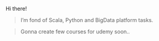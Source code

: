 Hi there!

> I’m fond of Scala, Python and BigData platform tasks.

> Gonna create few courses for udemy soon..

